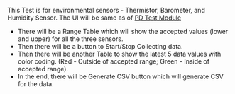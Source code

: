 This Test is for environmental sensors - Thermistor, Barometer, and Humidity Sensor.
The UI will be same as of [PD Test Module](https://github.com/navi25/breezing_rgf/wiki/PD-Test-(Photo-Diode-Test))

* There will be a Range Table which will show the accepted values (lower and upper) for all the three sensors.
* Then there will be a button to Start/Stop Collecting data.
* Then there will be another Table to show the latest 5 data values with color coding. (Red - Outside of accepted range; Green - Inside of accepted range).
* In the end, there will be Generate CSV button which will generate CSV for the data. 
